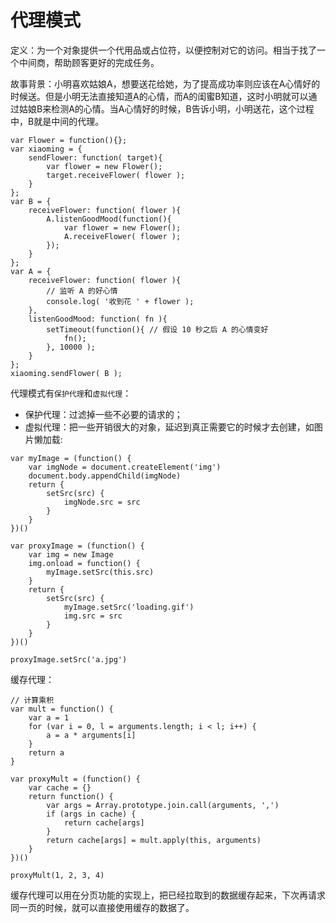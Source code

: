 # 代理模式

定义：为一个对象提供一个代用品或占位符，以便控制对它的访问。相当于找了一个中间商，帮助顾客更好的完成任务。

故事背景：小明喜欢姑娘A，想要送花给她，为了提高成功率则应该在A心情好的时候送。但是小明无法直接知道A的心情，而A的闺蜜B知道，这时小明就可以通过姑娘B来检测A的心情。当A心情好的时候，B告诉小明，小明送花，这个过程中，B就是中间的代理。
```
var Flower = function(){};
var xiaoming = {
    sendFlower: function( target){
        var flower = new Flower();
        target.receiveFlower( flower );
    }
};
var B = {
    receiveFlower: function( flower ){
        A.listenGoodMood(function(){
            var flower = new Flower();
            A.receiveFlower( flower );
        });
    }
};
var A = {
    receiveFlower: function( flower ){
        // 监听 A 的好心情
        console.log( '收到花 ' + flower );
    },
    listenGoodMood: function( fn ){
        setTimeout(function(){ // 假设 10 秒之后 A 的心情变好
            fn();
        }, 10000 );
    }
};
xiaoming.sendFlower( B );
```

代理模式有`保护代理`和`虚拟代理`：
- 保护代理：过滤掉一些不必要的请求的；
- 虚拟代理：把一些开销很大的对象，延迟到真正需要它的时候才去创建，如图片懒加载:
```
var myImage = (function() {
    var imgNode = document.createElement('img')
    document.body.appendChild(imgNode)
    return {
        setSrc(src) {
            imgNode.src = src
        }
    }
})()

var proxyImage = (function() {
    var img = new Image
    img.onload = function() {
        myImage.setSrc(this.src)
    }
    return {
        setSrc(src) {
            myImage.setSrc('loading.gif')
            img.src = src
        }
    }
})()

proxyImage.setSrc('a.jpg')
```

缓存代理：
```
// 计算乘积
var mult = function() {
    var a = 1
    for (var i = 0, l = arguments.length; i < l; i++) {
        a = a * arguments[i]
    }
    return a
}

var proxyMult = (function() {
    var cache = {}
    return function() {
        var args = Array.prototype.join.call(arguments, ',')
        if (args in cache) {
            return cache[args]
        }
        return cache[args] = mult.apply(this, arguments)
    }
})()

proxyMult(1, 2, 3, 4)
```

缓存代理可以用在分页功能的实现上，把已经拉取到的数据缓存起来，下次再请求同一页的时候，就可以直接使用缓存的数据了。

